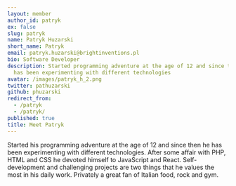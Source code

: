 ```yaml
---
layout: member
author_id: patryk
ex: false
slug: patryk
name: Patryk Huzarski
short_name: Patryk
email: patryk.huzarski@brightinventions.pl
bio: Software Developer
description: Started programming adventure at the age of 12 and since then he
  has been experimenting with different technologies
avatar: /images/patryk_h_2.png
twitter: pathuzarski
github: phuzarski
redirect_from:
  - /patryk
  - /patryk/
published: true
title: Meet Patryk
---
```

Started his programming adventure at the age of 12 and since then he has been experimenting with different technologies. After some affair with PHP, HTML and CSS he devoted himself to JavaScript and React. Self-development and challenging projects are two things that he values the most in his daily work. Privately a great fan of Italian food, rock and gym.